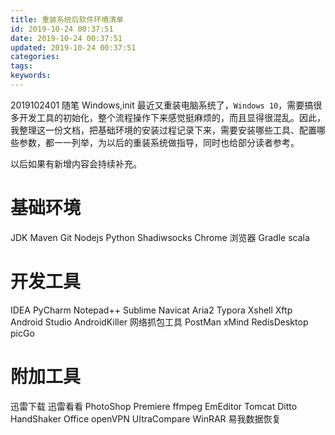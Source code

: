 ```yaml
---
title: 重装系统后软件环境清单
id: 2019-10-24 00:37:51
date: 2019-10-24 00:37:51
updated: 2019-10-24 00:37:51
categories:
tags:
keywords:
---
```



2019102401
随笔
Windows,init
最近又重装电脑系统了，`Windows 10`，需要搞很多开发工具的初始化，整个流程操作下来感觉挺麻烦的，而且显得很混乱。因此，我整理这一份文档，把基础环境的安装过程记录下来，需要安装哪些工具、配置哪些参数，都一一列举，为以后的重装系统做指导，同时也给部分读者参考。

以后如果有新增内容会持续补充。


<!-- more -->


# 基础环境


JDK
Maven
Git
Nodejs
Python
Shadiwsocks
Chrome 浏览器
Gradle
scala


# 开发工具


IDEA
PyCharm
Notepad++
Sublime
Navicat
Aria2
Typora
Xshell
Xftp
Android Studio
AndroidKiller
网络抓包工具
PostMan
xMind
RedisDesktop
picGo


# 附加工具


迅雷下载
迅雷看看
PhotoShop
Premiere
ffmpeg
EmEditor
Tomcat
Ditto
HandShaker
Office
openVPN
UItraCompare
WinRAR
易我数据恢复

